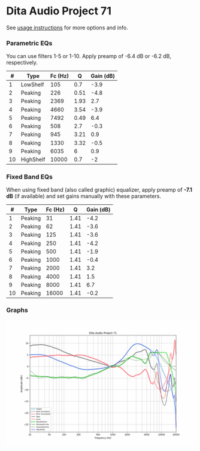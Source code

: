 # Dita Audio Project 71
See [usage instructions](https://github.com/jaakkopasanen/AutoEq#usage) for more options and info.

### Parametric EQs
You can use filters 1-5 or 1-10. Apply preamp of -6.4 dB or -6.2 dB, respectively.

|   # | Type      |   Fc (Hz) |    Q |   Gain (dB) |
|-----|-----------|-----------|------|-------------|
|   1 | LowShelf  |       105 | 0.7  |        -3.9 |
|   2 | Peaking   |       226 | 0.51 |        -4.8 |
|   3 | Peaking   |      2369 | 1.93 |         2.7 |
|   4 | Peaking   |      4660 | 3.54 |        -3.9 |
|   5 | Peaking   |      7492 | 0.49 |         6.4 |
|   6 | Peaking   |       508 | 2.7  |        -0.3 |
|   7 | Peaking   |       945 | 3.21 |         0.9 |
|   8 | Peaking   |      1330 | 3.32 |        -0.5 |
|   9 | Peaking   |      6035 | 6    |         0.9 |
|  10 | HighShelf |     10000 | 0.7  |        -2   |

### Fixed Band EQs
When using fixed band (also called graphic) equalizer, apply preamp of **-7.1 dB** (if available) and set gains manually with these parameters.

|   # | Type    |   Fc (Hz) |    Q |   Gain (dB) |
|-----|---------|-----------|------|-------------|
|   1 | Peaking |        31 | 1.41 |        -4.2 |
|   2 | Peaking |        62 | 1.41 |        -3.6 |
|   3 | Peaking |       125 | 1.41 |        -3.6 |
|   4 | Peaking |       250 | 1.41 |        -4.2 |
|   5 | Peaking |       500 | 1.41 |        -1.9 |
|   6 | Peaking |      1000 | 1.41 |        -0.4 |
|   7 | Peaking |      2000 | 1.41 |         3.2 |
|   8 | Peaking |      4000 | 1.41 |         1.5 |
|   9 | Peaking |      8000 | 1.41 |         6.7 |
|  10 | Peaking |     16000 | 1.41 |        -0.2 |

### Graphs
![](./Dita%20Audio%20Project%2071.png)
